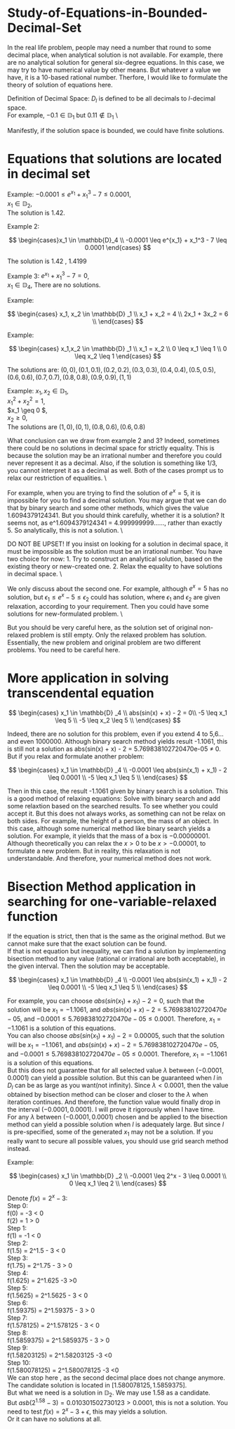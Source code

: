 # Study-of-Equations-in-Bounded-Decimal-Set
In the real life problem, people may need a number that round to some decimal place, when analytical solution is not available. For example, there are no analytical solution for general six-degree equations. In this case, we may try to have numerical value by other means. But whatever a value we have, it is a 10-based rational number. Therfore, I would like to formulate the theory of solution of equations here. 


Definition of Decimal Space: $D_l$ is defined to be all decimals to $l$-decimal space. \
For example, $-0.1 \in \mathbb{D} _1$ but $0.11 \notin \mathbb{D} _1$  \

Manifestly, if the solution space is bounded, we could have finite solutions.



# Equations that solutions are located in decimal set
Example:
$-0.0001 \leq e^{x_1} + x_1^3 - 7 \leq 0.0001$, \
$x_1 \in \mathbb{D} _2$, \
The solution is $1.42$.


Example 2:

$$
\begin{cases}x_1 \in \mathbb{D}_4  \\
-0.0001 \leq e^{x_1} + x_1^3 - 7 \leq 0.0001
\end{cases} 
$$


The solution is $1.42$ , $1.4199$

Example 3:
$e^{x_1} + x_1^3 - 7 = 0$, \
$x_1 \in \mathbb{D} _4$, 
There are no solutions.

Example:

$$
\begin{cases}
x_1, x_2 \in \mathbb{D} _1 \\
x_1 + x_2 = 4 \\
2x_1 + 3x_2 = 6 \\
\end{cases}
$$


Example:

$$
\begin{cases}
x_1,x_2 \in \mathbb{D} _1 \\
x_1 =  x_2 \\
0 \leq x_1 \leq 1 \\
0 \leq x_2 \leq 1
\end{cases}
$$

The solutions are: $(0,0),(0.1,0.1),(0.2,0.2),(0.3,0.3),(0.4,0.4),(0.5,0.5),(0.6,0.6),(0.7,0.7),(0.8,0.8),(0.9,0.9),(1,1)$



Example: $x_1, x_2 \in \mathbb{D} _1$, \
$x_1^2 + x_2^2 = 1$, \
$x_1 \geq 0 $, \
$x_2 \geq 0$, \
The solutions are $(1,0),(0,1),(0.8,0.6),(0.6,0.8)$

What conclusion can we draw from example 2 and 3? Indeed, sometimes there could be no solutions in decimal space for strictly equality. This is because the solution may be an irrational number and therefore you could never represent it as a decimal. Also, if the solution is something like 1/3, you cannot interpret it as a decimal as well. Both of the cases prompt us to relax our restriction of equalities. \\

For example, when you are trying to find the solution of $e^x = 5$, it is impossible for you to find a decimal solution. You may argue that we can do that by binary search and some other methods, which gives the value $1.6094379124341$. But you should think carefully, whether it is a solution? It seems not, as e^1.6094379124341 = 4.999999999......, rather than exactly 5. So analytically, this is not a solution. \\

DO NOT BE UPSET! If you insist on looking for a solution in decimal space, it must be impossible as the solution must be an irrational number. You have two choice for now: 1. Try to construct an analytical solution, based on the existing theory or new-created one. 2. Relax the equality to have solutions in decimal space. \\

We only discuss about the second one. For example, although $e^x = 5$ has no solution, but $\epsilon_1 \leq e^x -5 \leq \epsilon_2$ could has solution, where $\epsilon_1$ and $\epsilon_2$ are given relaxation, according to your requirement. Then you could have some solutions for new-formulated problem. \

But you should be very careful here, as the solution set of original non-relaxed problem is still empty. Only the relaxed problem has solution. Essentially, the new problem and original problem are two different problems. You need to be careful here.

# More application in solving transcendental equation

$$
\begin{cases}
x_1 \in \mathbb{D} _4 \\
abs(sin(x) + x) - 2 = 0\\
-5 \leq x_1 \leq 5 \\
-5 \leq x_2 \leq 5 \\
\end{cases}
$$

Indeed, there are no solution for this problem, even if you extend 4 to 5,6... and even 1000000.
Although binary search method yields result -1.1061, this is still not a solution as abs(sin(x) + x) - 2 = 5.769838102720470e-05 $\neq$ 0.
But if you relax and formulate another problem:

$$
\begin{cases}
x_1 \in \mathbb{D} _4 \\
-0.0001 \leq abs(sin(x_1) + x_1) - 2 \leq 0.0001 \\
-5 \leq x_1 \leq 5 \\
\end{cases}
$$

Then in this case, the result -1.1061 given by binary search is a solution. This is a good method of relaxing equations: Solve with binary search and add some relaxtion based on the searched results. To see whether you could accept it. But this does not always works, as something can not be relax on both sides. For example, the height of a person, the mass of an object. In this case, although some numerical method like binary search yields a solution. For example, it yields that the mass of a box is $-0.00000001$. Although theoretically you can relax the $x > 0$ to be $x > -0.00001$, to formulate a new problem. But in reality, this relaxation is not understandable. And therefore, your numerical method does not work.


# Bisection Method application in searching for one-variable-relaxed function
If the equation is strict, then that is the same as the original method. But we cannot make sure that the exact solution can be found. \
If that is not equation but inequality, we can find a solution by implementing bisection method to any value (rational or irrational are both acceptable), in the given interval. Then the solution may be acceptable. 

$$
\begin{cases}
x_1 \in \mathbb{D} _4 \\
-0.0001 \leq abs(sin(x_1) + x_1) - 2 \leq 0.0001 \\
-5 \leq x_1 \leq 5 \\
\end{cases}
$$

For example, you can choose $abs(sin(x_1) + x_1) - 2 = 0$, such that the solution will be $x_1 = -1.1061$, and $abs(sin(x) + x) - 2 = 5.769838102720470e-05$, and $-0.0001 \leq 5.769838102720470e-05 \leq 0.0001$. Therefore,  $x_1 = -1.1061$ is a solution of this equations.  \
You can also choose $abs(sin(x_1) + x_1) - 2 = 0.00005$, such that the solution will be $x_1 = -1.1061$, and $abs(sin(x) + x) - 2 = 5.769838102720470e-05$, and $-0.0001 \leq 5.769838102720470e-05 \leq 0.0001$. Therefore,  $x_1 = -1.1061$ is a solution of this equations.  \
But this does not guarantee that for all selected value $\lambda$ between $(-0.0001,0.0001)$ can yield a possible solution. But this can be guaranteed when $l$ in $D_l$ can be as large as you want(not infinity). Since $\lambda < 0.0001$, then the value obtained by bisection method can be closer and closer to the $\lambda$ when iteration continues. And therefore, the function value would finally drop in the interval $(-0.0001,0.0001)$. I will prove it rigorously when I have time. \
For any $\lambda$ between $(-0.0001,0.0001)$ chosen and be applied to the bisection method can yield a possible solution when $l$ is adequately large. But since $l$ is pre-specified, some of the generated $x_1$ may not be a solution. If you really want to secure all possible values, you should use grid search method instead. 

Example:


$$
\begin{cases}
x_1 \in \mathbb{D} _2 \\
-0.0001 \leq 2^x - 3 \leq 0.0001 \\
0 \leq x_1 \leq 2 \\
\end{cases}
$$

Denote $f(x) = 2^x - 3$: \
Step 0: \
f(0) = -3 < 0 \
f(2) = 1 > 0\
Step 1: \
f(1) = -1 < 0 \
Step 2: \
f(1.5) = 2^1.5 - 3 < 0 \
Step 3: \
f(1.75) = 2^1.75 - 3 > 0\
Step 4: \
f(1.625) = 2^1.625 -3 >0 \
Step 5: \
f(1.5625) = 2^1.5625 - 3 < 0\
Step 6: \
f(1.59375) = 2^1.59375 - 3 > 0\
Step 7: \
f(1.578125) = 2^1.578125 - 3 < 0\
Step 8: \
f(1.5859375) = 2^1.5859375 - 3 > 0\
Step 9: \
f(1.58203125) = 2^1.58203125 -3 <0 \
Step 10: \
f(1.580078125) = 2^1.580078125 -3 <0 \
We can stop here , as the second decimal place does not change anymore. The candidate solution is located in $[1.580078125,1.5859375]$. \
But what we need is a solution in $\mathbb{D} _2$. We may use $1.58$ as a candidate. \
But $asb(2^1.58 - 3) = 0.010301502730123 > 0.0001$, this is not a solution. You need to test $f(x) = 2^x - 3 + \epsilon$, this may yields a solution. \
Or it can have no solutions at all.
